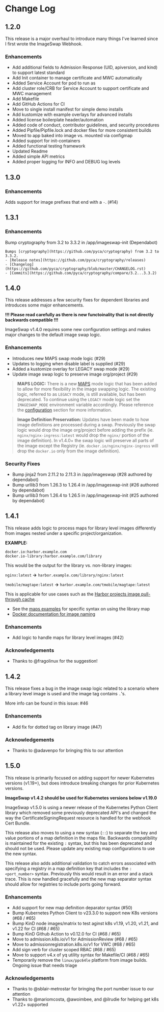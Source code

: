 # Change Log

## 1.2.0

This release is a major overhaul to introduce many things I've learned since I first wrote the ImageSwap Webhook.

### Enhancements

- Add additional fields to Admission Response (UID, apiversion, and kind) to support latest standard
- Add Init container to manage certificate and MWC automatically
- Added Service Account for pod to run as
- Add cluster role/CRB for Service Account to support certificate and MWC management
- Add Makefile
- Add GitHub Actions for CI
- Move to single install manifest for simple demo installs
- Add kustomize with example overlays for advanced installs
- Added license boilerplate header/automation
- Added code of conduct, contributor guidelines, and security procedures
- Added Pipfile/Pipfile.lock and docker files for more consistent builds
- Moved to app baked into image vs. mounted via configmap
- Added support for init-containers
- Added functional testing framework
- Updated Readme
- Added simple API metrics
- Added proper logging for INFO and DEBUG log levels

## 1.3.0
### Enhancements

Adds support for image prefixes that end with a `-`. (#14)

## 1.3.1
### Enhancements

Bump cryptography from 3.2 to 3.3.2 in /app/imageswap-init (Dependabot)

    Bumps [cryptography](https://github.com/pyca/cryptography) from 3.2 to 3.3.2.
    - [Release notes](https://github.com/pyca/cryptography/releases)
    - [Changelog](https://github.com/pyca/cryptography/blob/master/CHANGELOG.rst)
    - [Commits](https://github.com/pyca/cryptography/compare/3.2...3.3.2)

## 1.4.0

This release addresses a few security fixes for dependent libraries and introduces some major enhancements.

**!!! Please read carefully as there is new functoinality that is not directly backwards compatible !!!**

ImageSwap v1.4.0 requires some new configuration settings and makes major changes to the default image swap logic.


### Enhancements

- Introduces new MAPS swap mode logic (#29)
- Updates to logging when disable label is supplied (#29)
- Added a kustomize overlay for LEGACY swap mode (#29)
- Update image swap logic to preserve image org/project (#29)

>**MAPS LOGIC:** There is a new [MAPS](#maps-mode) mode logic that has been added to allow for more flexibility in the image swapping logic.
>The existing logic, referred to as `LEGACY` mode, is still available, but has been deprecated.
>To continue using the `LEGACY` mode logic set the `IMAGESWAP_MODE` environment variable accordingly. Please reference the [configuration](#configuration) section for more information. 

>**Image Definition Preservation:** Updates have been made to how image definitions are processed during a swap. Previously the swap logic would drop the image org/project before adding the prefix (ie. `nginx/nginx-ingress:latest` would drop the `nginx/` portion of the image definition).
>In v1.4.0+ the swap logic will preserve all parts of the image except the Registry (ie. `docker.io/nginx/nginx-ingress` will drop the `docker.io` only from the image definition).

### Security Fixes

- Bump jinja2 from 2.11.2 to 2.11.3 in /app/imageswap (#28 authored by dependabot)
- Bump urllib3 from 1.26.3 to 1.26.4 in /app/imageswap-init (#26 authored by dependabot)
- Bump urllib3 from 1.26.4 to 1.26.5 in /app/imageswap-init (#25 authored by dependabot)

## 1.4.1

This release adds logic to process maps for library level images differently from images nested under a specific project/organization.

**EXAMPLE:**

```
docker.io:harbor.example.com
docker.io-library:harbor.example.com/library
```

This would be the output for the library vs. non-library images:

`nginx:latest` **->** `harbor.example.com/library/nginx:latest`

`tmobile/magtape:latest` **->** `harbor.example.com/tmobile/magtape:latest`

This is applicable for use cases such as the [Harbor projects image pull-through cache](https://goharbor.io/docs/2.1.0/administration/configure-proxy-cache/)

- See the [maps examples](https://github.com/phenixblue/imageswap-webhook/blob/9e8d9abb9ed9b7e480140e64ff730a4c4eaf716c/README.md#maps-mode) for specific syntax on using the library map
- [Docker documentation for image naming](https://docs.docker.com/registry/introduction/#understanding-image-naming)

### Enhancements

- Add logic to handle maps for library level images (#42)

### Acknowledgements

- Thanks to @fragolinux for the suggestion!

## 1.4.2

This release fixes a bug in the image swap logic related to a scenario where a library level image is used and the image tag contains `.`'s.

More info can be found in this issue: #46

### Enhancements

- Add fix for dotted tag on library image (#47)

### Acknowledgements

- Thanks to @adavenpo for bringing this to our attention

## 1.5.0

This release is primarily focused on adding support for newer Kubernetes versions (v1.19+), but does introduce breaking changes for prior Kubernetes versions.

**ImageSwap v1.4.2 should be used for Kubernetes versions below v1.19.0**

ImageSwap v1.5.0 is using a newer release of the Kubernetes Python Client library which removed some previously deprecated API's and changed the way the CertificateSigningRequest resource is handled for the webhook Cert Bundle.

This release also moves to using a new syntax (`::`) to separate the key and value portions of a map definition in the maps file. Backwards compatibility is maintained for the existing `:` syntax, but this has been deprecated and should not be used. Please update any existing map configurations to use the new syntax.

This release also adds additional validation to catch errors associated with specifying a registry in a map definition key that includes the `:<port_number>` syntax. Previously this would result in an error and a stack trace. This is now handled gracefully and the new map separator syntax should allow for registries to include ports going forward.

### Enhancements

- Add support for new map definition deparator syntax (#50)
- Bump Kubernetes Python Client to v23.3.0 to support new K8s versions (#68 / #65)
- Bump KinD node images/matrix to test aginst k8s v1.19, v1.20, v1.21, and v1.22 for CI (#68 / #65)
- Bump KinD Github Action to v0.12.0 for CI (#68 / #65)
- Move to admission.k8s.io/v1 for AdmissionReview (#68 / #65)
- Move to admissionregistration.k8s.io/v1 for VWC (#68 / #65)
- Add sign verb for cluster scoped RBAC (#68 / #65)
- Move to support v4.x of yq utility syntax for Makefile/CI (#68 / #65)
- Temporarily remove the `linux/ppc64le` platform from image builds. Ongoing issue that needs triage

### Acknowledgements

- Thanks to @sblair-metrostar for bringing the port number issue to our attention
- Thanks to @mariomcosta, @awoimbee, and @ilrudie for helping get k8s v1.22+ supported
